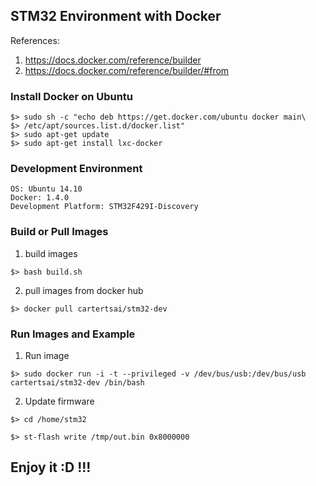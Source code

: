 STM32 Environment with Docker
-----------------------------

References: 

1. https://docs.docker.com/reference/builder  
2. https://docs.docker.com/reference/builder/#from  


### Install Docker on Ubuntu

```
$> sudo sh -c "echo deb https://get.docker.com/ubuntu docker main\
$> /etc/apt/sources.list.d/docker.list"
$> sudo apt-get update
$> sudo apt-get install lxc-docker
```

### Development Environment
```
OS: Ubuntu 14.10
Docker: 1.4.0
Development Platform: STM32F429I-Discovery
```
### Build or Pull Images

1. build images
```
$> bash build.sh
```
2. pull images from docker hub
```
$> docker pull cartertsai/stm32-dev 
```

### Run Images and Example

1. Run image

```
$> sudo docker run -i -t --privileged -v /dev/bus/usb:/dev/bus/usb cartertsai/stm32-dev /bin/bash
```

2. Update firmware 

```
$> cd /home/stm32

$> st-flash write /tmp/out.bin 0x8000000
```

## Enjoy it :D !!!


